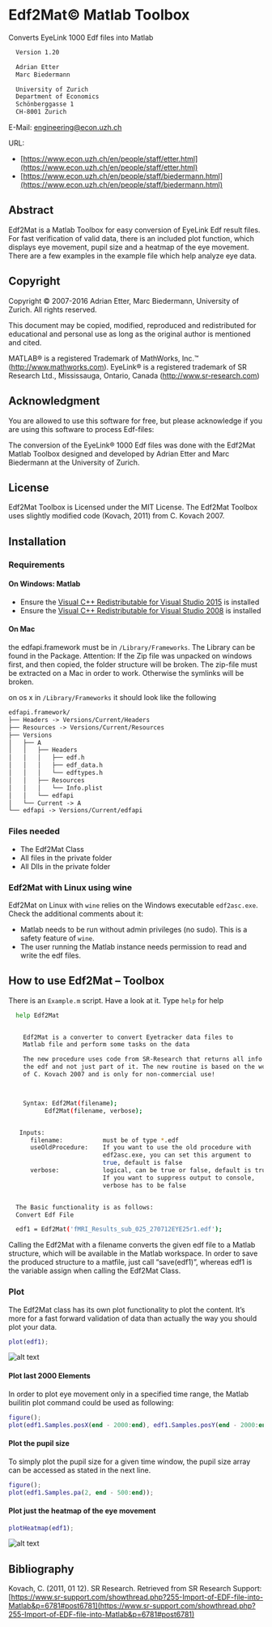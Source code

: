# Edf2Mat© Matlab Toolbox

Converts EyeLink 1000 Edf files into Matlab

```txt
  Version 1.20

  Adrian Etter
  Marc Biedermann

  University of Zurich
  Department of Economics
  Schönberggasse 1
  CH-8001 Zurich
```

E-Mail: <engineering@econ.uzh.ch>

URL:

- [https://www.econ.uzh.ch/en/people/staff/etter.html](https://www.econ.uzh.ch/en/people/staff/etter.html)
- [https://www.econ.uzh.ch/en/people/staff/biedermann.html](https://www.econ.uzh.ch/en/people/staff/biedermann.html)

## Abstract

Edf2Mat is a Matlab Toolbox for easy conversion of EyeLink Edf result files. For fast verification of valid data, there is an included plot function, which displays eye movement,  pupil size and a heatmap of the eye movement. There are a few examples in the example file which help analyze eye data.

## Copyright

Copyright © 2007-2016 Adrian Etter, Marc Biedermann, University of Zurich. All rights reserved.

This document may be copied, modified, reproduced and redistributed for educational and personal use as long as the original author is mentioned and cited.

MATLAB® is a registered Trademark of MathWorks, Inc.™ (<http://www.mathworks.com>).
EyeLink® is a registered trademark of SR Research Ltd., Mississauga, Ontario, Canada (<http://www.sr-research.com>)

## Acknowledgment

You are allowed to use this software for free, but please acknowledge if you are using this software to process Edf-files:

The conversion of the EyeLink® 1000 Edf files was done with the Edf2Mat Matlab Toolbox designed and developed by Adrian Etter and Marc Biedermann at the University of Zurich.

## License

Edf2Mat Toolbox is Licensed under the MIT License.
The Edf2Mat Toolbox uses slightly modified code (Kovach, 2011) from C. Kovach 2007.

## Installation

### Requirements

#### On Windows: Matlab

- Ensure the [Visual C++ Redistributable for Visual Studio 2015](https://www.microsoft.com/en-us/download/details.aspx?id=48145) is installed
- Ensure the [Visual C++ Redistributable for Visual Studio 2008](https://www.microsoft.com/en-us/download/details.aspx?id=29) is installed

#### On Mac

the edfapi.framework must be in `/Library/Frameworks`. The Library can be found in the Package. Attention: If the Zip file was unpacked on windows first, and then copied, the folder structure will be broken. The zip-file must be extracted on a Mac in order to work. Otherwise the symlinks will be broken.

on os x in `/Library/Frameworks` it should look like the following

```txt
edfapi.framework/
├── Headers -> Versions/Current/Headers
├── Resources -> Versions/Current/Resources
├── Versions
│   ├── A
│   │   ├── Headers
│   │   │   ├── edf.h
│   │   │   ├── edf_data.h
│   │   │   └── edftypes.h
│   │   ├── Resources
│   │   │   └── Info.plist
│   │   └── edfapi
│   └── Current -> A
└── edfapi -> Versions/Current/edfapi
```

### Files needed

- The Edf2Mat Class
- All files in the private folder
- All Dlls in the private folder

### Edf2Mat with Linux using wine

Edf2Mat on Linux with `wine` relies on the Windows executable `edf2asc.exe`. Check the additional comments about it:

- Matlab needs to be run without admin privileges (no sudo). This is a safety feature of `wine`.
- The user running the Matlab instance needs permission to read and write the edf files.

## How to use Edf2Mat – Toolbox

There is an `Example.m` script. Have a look at it.
Type `help` for help

```bash
  help Edf2Mat


    Edf2Mat is a converter to convert Eyetracker data files to
    Matlab file and perform some tasks on the data

    The new procedure uses code from SR-Research that returns all info of
    the edf and not just part of it. The new routine is based on the work
    of C. Kovach 2007 and is only for non-commercial use!



    Syntax: Edf2Mat(filename);
          Edf2Mat(filename, verbose);


   Inputs:
      filename:           must be of type *.edf
      useOldProcedure:    If you want to use the old procedure with
                          edf2asc.exe, you can set this argument to
                          true, default is false
      verbose:            logical, can be true or false, default is true.
                          If you want to suppress output to console,
                          verbose has to be false


  The Basic functionality is as follows:
  Convert Edf File

  edf1 = Edf2Mat('fMRI_Results_sub_025_270712EYE25r1.edf');
```

Calling the Edf2Mat with a filename converts the given edf file to a Matlab structure, which will be available in the Matlab workspace.
In order to save the produced structure to a matfile, just call “save(edf1)”, whereas edf1 is the variable assign when calling the Edf2Mat Class.

### Plot

The Edf2Mat class has its own plot functionality to plot the content. It’s more for a fast forward validation of data than actually the way you should plot your data.

```matlab
plot(edf1);
```

![alt text](./images/plotEdf.png "Example of the function plot(edf1)")

#### Plot last 2000 Elements

In order to plot eye movement only in a specified time range, the Matlab builitin plot command could be used as following:

```matlab
figure();
plot(edf1.Samples.posX(end - 2000:end), edf1.Samples.posY(end - 2000:end), 'o');
```

#### Plot the pupil size

To simply plot the pupil size for a given time window, the pupil size array can be accessed as stated in the next line.

```matlab
figure();
plot(edf1.Samples.pa(2, end - 500:end));
```

#### Plot just the heatmap of the eye movement

```matlab
plotHeatmap(edf1);
```

![alt text](./images/heatmapExample.png "Example of the function plotHeatmap(edf1)")

## Bibliography

Kovach, C. (2011, 01 12). SR Research. Retrieved from SR Research Support: [https://www.sr-support.com/showthread.php?255-Import-of-EDF-file-into-Matlab&p=6781#post6781](https://www.sr-support.com/showthread.php?255-Import-of-EDF-file-into-Matlab&p=6781#post6781)
